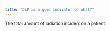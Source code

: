 ```yaml
---
title: "DLP is a good indicator of what?"
---
```

The total amount of radiation incident on a patient


